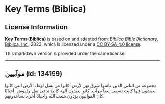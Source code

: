 # Key Terms (Biblica)

## License Information

**Key Terms (Biblica)** is based on and adapted from: _Biblica Bible Dictionary_, [Biblica, Inc.](https://www.biblica.com/), 2023, which is licensed under a [CC BY-SA 4.0 license](https://creativecommons.org/licenses/by-sa/4.0/legalcode.en).

This markdown version is provided under the same license.



--------------------------------

## موآبيين (id: 134199)

مجموعة من الناس الذين عاشوا شرق نهر الأردن. كانوا من نسل لوط. الأرض التي كانوا يعيشون فيها كانت تسمى أيضاً موآب. كانوا يعبدون آلهة كاذبة تدعى بعل وكموش. أحيانًا كان الموآبيون يؤذون شعب الله وأحيانًا أخرى يساعدونهم.


